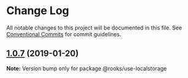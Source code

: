 # Change Log

All notable changes to this project will be documented in this file.
See [Conventional Commits](https://conventionalcommits.org) for commit guidelines.

## [1.0.7](https://github.com/imbhargav5/rooks/compare/@rooks/use-localstorage@1.0.6...@rooks/use-localstorage@1.0.7) (2019-01-20)

**Note:** Version bump only for package @rooks/use-localstorage
